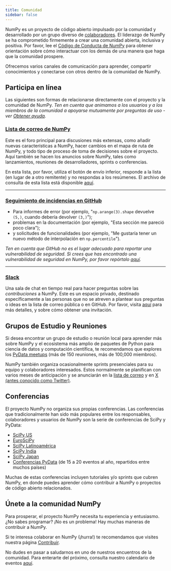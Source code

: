 ```yaml
---
title: Comunidad
sidebar: false
---
```


NumPy es un proyecto de código abierto impulsado por la comunidad y desarrollado por un grupo diverso de [colaboradores](/teams/). El liderazgo de NumPy se ha comprometido firmemente a crear una comunidad abierta, inclusiva y positiva. Por favor, lee el [Código de Conducta de NumPy](/code-of-conduct) para obtener orientación sobre cómo interactuar con los demás de una manera que haga que la comunidad prospere.

Ofrecemos varios canales de comunicación para aprender, compartir conocimientos y conectarse con otros dentro de la comunidad de NumPy.

## Participa en línea

Las siguientes son formas de relacionarse directamente con el proyecto y la comunidad de NumPy.
_Ten en cuenta que animamos a los usuarios y a los miembros de la comunidad a apoyarse mutuamente por preguntas de uso - ver [Obtener ayuda](/gethelp)._

### [Lista de correo de NumPy](https://mail.python.org/mailman/listinfo/numpy-discussion)

Este es el foro principal para discusiones más extensas, como añadir nuevas características a NumPy, hacer cambios en el mapa de ruta de NumPy, y todo tipo de proceso de toma de decisiones sobre el proyecto.
Aquí también se hacen los anuncios sobre NumPy, tales como lanzamientos, reuniones de desarrolladores, sprints o conferencias.

En esta lista, por favor, utiliza el botón de envío inferior, responde a la lista (en lugar de a otro remitente) y no respondas a los resúmenes. El archivo de consulta de esta lista está disponible [aquí](https://mail.python.org/archives/list/numpy-discussion@python.org/).

***

### [Seguimiento de incidencias en GitHub](https://github.com/numpy/numpy/issues)

- Para informes de error (por ejemplo, "`np.arange(3).shape` devuelve `(5,)`, cuando debería devolver `(3,)`");
- problemas en la documentación (por ejemplo, "Esta sección me pareció poco clara");
- y solicitudes de funcionalidades (por ejemplo, "Me gustaría tener un nuevo método de interpolación en `np.percentile`").

_Ten en cuenta que GitHub no es el lugar adecuado para reportar una vulnerabilidad de seguridad. Si crees que has encontrado una vulnerabilidad de seguridad en NumPy, por favor repórtalo [aquí](https://tidelift.com/docs/security)._

***

### [Slack](https://numpy-team.slack.com)

Una sala de chat en tiempo real para hacer preguntas sobre las _contribuciones_ a NumPy.
Este es un espacio privado, destinado específicamente a las personas que no se atreven a plantear sus preguntas o ideas en la lista de correo pública o en GitHub.
Por favor, visita [aquí](https://numpy.org/devdocs/dev/index.html#contributing-to-numpy) para más detalles, y sobre cómo obtener una invitación.

## Grupos de Estudio y Reuniones

Si desea encontrar un grupo de estudio o reunión local para aprender más sobre NumPy y el ecosistema más amplio de paquetes de Python para ciencia de datos y computación científica, te recomendamos que explores los [PyData meetups](https://www.meetup.com/pro/pydata/) (más de 150 reuniones, más de 100,000 miembros).

NumPy también organiza ocasionalmente sprints presenciales para su equipo y colaboradores interesados. Estos normalmente se planifican con varios meses de anticipación y se anunciarán en la [lista de correo](https://mail.python.org/mailman/listinfo/numpy-discussion) y en [X (antes conocido como Twitter)](https://twitter.com/numpy_team).

## Conferencias

El proyecto NumPy no organiza sus propias conferencias. Las conferencias que tradicionalmente han sido más populares entre los responsables, colaboradores y usuarios de NumPy son la serie de conferencias de SciPy y PyData:

- [SciPy US](https://conference.scipy.org)
- [EuroSciPy](https://www.euroscipy.org)
- [SciPy Latinoamérica](https://www.scipyla.org)
- [SciPy India](https://scipy.in)
- [SciPy Japan](https://conference.scipy.org)
- [Conferencias PyData](https://pydata.org/event-schedule/) (de 15 a 20 eventos al año, repartidos entre muchos países)

Muchas de estas conferencias incluyen tutoriales y/o sprints que cubren NumPy, en donde puedes aprender cómo contribuir a NumPy o proyectos de código abierto relacionados.

## Únete a la comunidad NumPy

Para prosperar, el proyecto NumPy necesita tu experiencia y entusiasmo. ¿No sabes programar? ¡No es un problema! Hay muchas maneras de contribuir a NumPy.

Si te interesa colaborar en NumPy (¡hurra!) te recomendamos que visites nuestra página [Contribuir](/contribute).

No dudes en pasar a saludarnos en uno de nuestros encuentros de la comunidad. Para enterarte del próximo, consulta nuestro calendario de eventos [aquí](https://scientific-python.org/calendars/).
